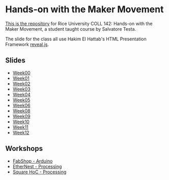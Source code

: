Hands-on with the Maker Movement
=====

[This is the repository](https://github.com/SalvatoreT/howmm) for Rice University COLL 142: Hands-on with the Maker Movement, a student taught course by Salvatore Testa.

The slide for the class all use Hakim El Hattab's HTML Presentation Framework [reveal.js](https://github.com/hakimel/reveal.js).

Slides
-----
- [Week00](http://howtmm.com/week00/#/)
- [Week01](http://howtmm.com/week01/#/)
- [Week02](http://howtmm.com/week02/#/)
- [Week03](http://howtmm.com/week03/#/)
- [Week04](http://howtmm.com/week04/#/)
- [Week05](http://howtmm.com/week05/#/)
- [Week06](http://howtmm.com/week06/#/)
- [Week08](http://howtmm.com/week08/#/)
- [Week09](http://howtmm.com/week09/#/)
- [Week10](http://howtmm.com/week10/#/)
- [Week11](http://howtmm.com/week11/#/)
- [Week12](http://howtmm.com/week12/#/)

Workshops
-----
- [FabShop - Arduino](http://howtmm.com/fabshop/#/)
- [EtherNest - Processing](http://howtmm.com/ethernest/#/)
- [Square HoC - Processing](http://howtmm.com/hoc2014/#/)